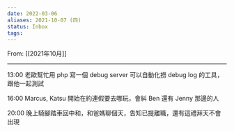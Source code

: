 ```yaml
---
date: 2022-03-06
aliases: 2021-10-07 (四)
status: Inbox
tags:
---
```


From: [[2021年10月]]

---

13:00 老歐幫忙用 php 寫一個 debug server 可以自動化撈 debug log 的工具，跟他一起測試

16:00 Marcus, Katsu 開始在約連假要去哪玩，會糾 Ben 還有 Jenny 那邊的人

20:00 晚上騎腳踏車回中和，和爸媽聊個天，告知已提離職，還有這禮拜天不會出現